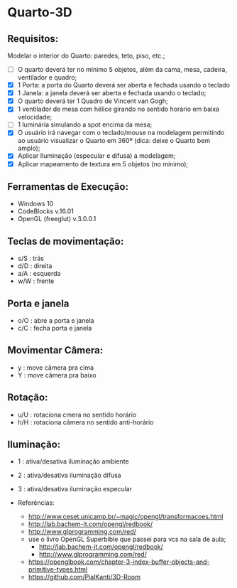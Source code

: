 # Quarto-3D
## Requisitos:
Modelar o interior do Quarto: paredes, teto, piso, etc.; 
- [ ] O quarto deverá ter no mínimo 5 objetos, além da cama, mesa, cadeira, ventilador e quadro; 
- [x] 1 Porta: a porta do Quarto deverá ser aberta e fechada usando o teclado 
- [x] 1 Janela: a janela deverá ser aberta e fechada usando o teclado;
- [x] O quarto deverá ter 1 Quadro de Vincent van Gogh; 
- [X] 1 ventilador de mesa com hélice girando no sentido horário em baixa velocidade; 
- [ ] 1 luminária simulando a spot encima da mesa; 
- [x] O usuário irá navegar com o teclado/mouse na modelagem permitindo ao usuário visualizar o Quarto em 360º (dica: deixe o Quarto bem amplo); 
- [x] Aplicar Iluminação (especular e difusa) a modelagem;
- [x] Aplicar mapeamento de textura em 5 objetos (no mínimo);

## Ferramentas de Execução:
- Windows 10
- CodeBlocks v.16.01
- OpenGL (freeglut) v.3.0.0.1

## Teclas de movimentação:
- s/S : trás
- d/D : direita
- a/A : esquerda
- w/W : frente

## Porta e janela
- o/O : abre a porta e janela
- c/C : fecha porta e janela

## Movimentar Câmera:
- y : move câmera pra cima
- Y : move câmera pra baixo

## Rotação: 
- u/U : rotaciona cmera no sentido horário
- h/H : rotaciona câmera no sentido anti-horário

## Iluminação:
- 1 : ativa/desativa iluminação ambiente
- 2 : ativa/desativa iluminação difusa
- 3 : ativa/desativa iluminação especular


- Referências: 
  - http://www.ceset.unicamp.br/~magic/opengl/transformacoes.html
  - http://lab.bachem-it.com/opengl/redbook/
  - http://www.glprogramming.com/red/ 
  - use o livro OpenGL Superbible que passei para vcs na sala de aula; 
    - http://lab.bachem-it.com/opengl/redbook/
    - http://www.glprogramming.com/red/ 
  - https://openglbook.com/chapter-3-index-buffer-objects-and-primitive-types.html
  - https://github.com/PialKanti/3D-Room

